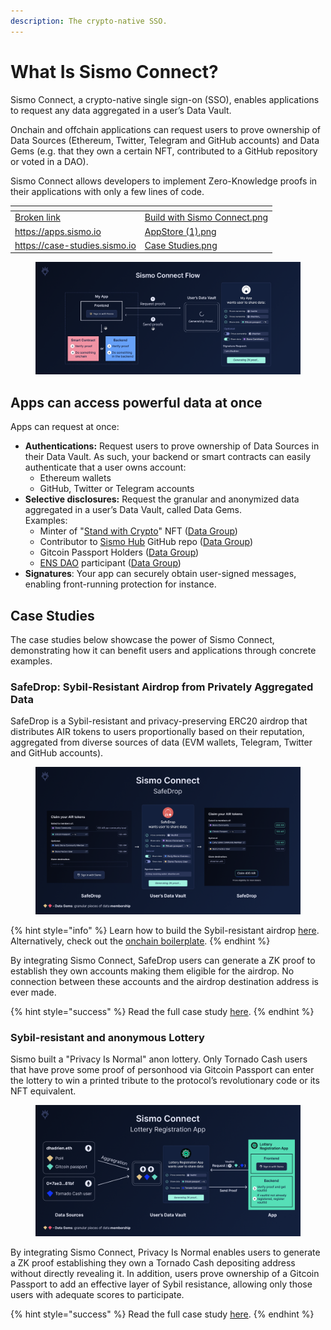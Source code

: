 ```yaml
---
description: The crypto-native SSO.
---
```


# What Is Sismo Connect?

Sismo Connect, a crypto-native single sign-on (SSO), enables applications to request any data aggregated in a user’s Data Vault.

Onchain and offchain applications can request users to prove ownership of Data Sources (Ethereum, Twitter, Telegram and GitHub accounts) and Data Gems (e.g. that they own a certain NFT, contributed to a GitHub repository or voted in a DAO).&#x20;

Sismo Connect allows developers to implement Zero-Knowledge proofs in their applications with only a few lines of code.

<table data-view="cards"><thead><tr><th data-card-target data-type="content-ref"></th><th data-hidden data-card-cover data-type="files"></th></tr></thead><tbody><tr><td><a href="broken-reference">Broken link</a></td><td><a href="../.gitbook/assets/Build with Sismo Connect.png">Build with Sismo Connect.png</a></td></tr><tr><td><a href="https://apps.sismo.io">https://apps.sismo.io</a></td><td><a href="../.gitbook/assets/AppStore (1).png">AppStore (1).png</a></td></tr><tr><td><a href="https://case-studies.sismo.io">https://case-studies.sismo.io</a></td><td><a href="../.gitbook/assets/Case Studies.png">Case Studies.png</a></td></tr></tbody></table>

<figure><img src="../.gitbook/assets/Sismo Connect Flow (1).png" alt=""><figcaption></figcaption></figure>

## Apps can access powerful data at once

Apps can request at once:

* **Authentications:** Request users to prove ownership of Data Sources in their Data Vault. As such, your backend or smart contracts can easily authenticate that a user owns account:
  * Ethereum wallets
  * GitHub, Twitter or Telegram accounts
* **Selective disclosures:** Request the granular and anonymized data aggregated in a user’s Data Vault, called Data Gems. \
  Examples:
  * Minter of  "[Stand with Crypto](https://nft.coinbase.com/collection/ethereum/0x9d90669665607f08005cae4a7098143f554c59ef)" NFT  ([Data Group](https://factory.sismo.io/groups-explorer?search=stand-with-crypto-nft-minters))
  * Contributor to [Sismo Hub](https://github.com/sismo-core/sismo-hub) GitHub repo ([Data Group](https://factory.sismo.io/groups-explorer?search=sismo-hub-contributors-github))
  * Gitcoin Passport Holders ([Data Group](https://factory.sismo.io/groups-explorer?search=gitcoin-passport-holders))
  * [ENS DAO](https://docs.ens.domains/v/governance/) participant ([Data Group](https://factory.sismo.io/groups-explorer?search=ens-voters))
* **Signatures**: Your app can securely obtain user-signed messages, enabling front-running protection for instance.

## Case Studies

The case studies below showcase the power of Sismo Connect, demonstrating how it can benefit users and applications through concrete examples.

### SafeDrop: Sybil-Resistant Airdrop from Privately Aggregated Data

SafeDrop is a Sybil-resistant and privacy-preserving ERC20 airdrop that distributes AIR tokens to users proportionally based on their reputation, aggregated from diverse sources of data (EVM wallets, Telegram, Twitter and GitHub accounts).

<figure><img src="../.gitbook/assets/SafeDrop_Case Study_2.png" alt=""><figcaption></figcaption></figure>

{% hint style="info" %}
Learn how to build the Sybil-resistant airdrop [here](../build-with-sismo-connect/tutorials/tuto.md). Alternatively, check out the [onchain boilerplate](../build-with-sismo-connect/run-example-apps/onchain-sample-project.md).
{% endhint %}

By integrating Sismo Connect, SafeDrop users can generate a ZK proof to establish they own accounts making them eligible for the airdrop. No connection between these accounts and the airdrop destination address is ever made.

{% hint style="success" %}
Read the full case study [here](https://case-studies.sismo.io/db/safe-drop).
{% endhint %}

### Sybil-resistant and anonymous Lottery

Sismo built a "Privacy Is Normal" anon lottery. Only Tornado Cash users that have prove some proof of personhood via Gitcoin Passport can enter the lottery to win a printed tribute to the protocol’s revolutionary code or its NFT equivalent.

<figure><img src="../.gitbook/assets/Lottery Registration App_CASE STUDY.png" alt=""><figcaption></figcaption></figure>

By integrating Sismo Connect, Privacy Is Normal enables users to generate a ZK proof establishing they own a Tornado Cash depositing address without directly revealing it. In addition, users prove ownership of a Gitcoin Passport to add an effective layer of Sybil resistance, allowing only those users with adequate scores to participate.

{% hint style="success" %}
Read the full case study [here](https://sismo.notion.site/PROD-Sybil-resistant-anonymous-Lottery-gated-to-Tornado-Cash-users-1cdeef27f4d243f4a40c7aaa74e40ee9).
{% endhint %}
